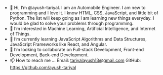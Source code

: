- 👋 Hi, I’m @ayush-tariyal. I am an Automobile Engineer. I am new to programming and I love it. I know HTML, CSS, JavaScript, and little bit of Python. The list will keep going as I am learning new things everyday. I would be glad to solve your problems through programming.
- 👀 I’m interested in Machine Learning, Artificial Intelligence, and Internet of Things.
- 🌱 I’m currently learning JavaScript Algorithms and Data Structures, JavaScript Frameworks like React, and Angular.
- 💞️ I’m looking to collaborate on Full-stack Development, Front-end Development, Back-end Development.
- 📫 How to reach me ...
Email: tariyalayush13@gmail.com
GitHub: https://github.com/ayush-tariyal
<!---
ayush-tariyal/ayush-tariyal is a ✨ special ✨ repository because its `README.md` (this file) appears on your GitHub profile.
You can click the Preview link to take a look at your changes.
--->
